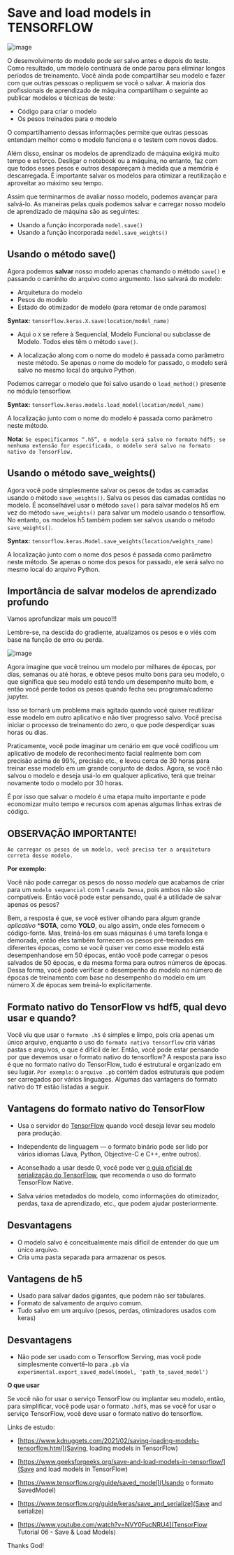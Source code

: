 # Save and load models in TENSORFLOW

![image](https://user-images.githubusercontent.com/69597971/155243520-5f8e74cf-b0b7-4cce-bd58-476cdb9f6498.png)

O desenvolvimento do modelo pode ser salvo antes e depois do teste. Como resultado, um modelo continuará de onde parou para eliminar longos períodos de treinamento. Você ainda pode compartilhar seu modelo e fazer com que outras pessoas o repliquem se você o salvar. A maioria dos profissionais de aprendizado de máquina compartilham o seguinte ao publicar modelos e técnicas de teste:

* Código para criar o modelo
* Os pesos treinados para o modelo

O compartilhamento dessas informações permite que outras pessoas entendam melhor como o modelo funciona e o testem com novos dados.

Além disso, ensinar os modelos de aprendizado de máquina exigirá muito tempo e esforço. Desligar o notebook ou a máquina, no entanto, faz com que todos esses pesos e outros desapareçam à medida que a memória é descarregada. É importante salvar os modelos para otimizar a reutilização e aproveitar ao máximo seu tempo.

Assim que terminarmos de avaliar nosso modelo, podemos avançar para salvá-lo. As maneiras pelas quais podemos salvar e carregar nosso modelo de aprendizado de máquina são as seguintes:

* Usando a função incorporada ``model.save()``
* Usando a função incorporada ``model.save_weights()``

## Usando o método save()

Agora podemos **salvar** nosso modelo apenas chamando o método ``save()`` e passando o caminho do arquivo como argumento. Isso salvará do modelo:

* Arquitetura do modelo
* Pesos do modelo
* Estado do otimizador de modelo (para retomar de onde paramos)

**Syntax:** ``tensorflow.keras.X.save(location/model_name)``

* Aqui o ``X`` se refere à Sequencial, Modelo Funcional ou subclasse de Modelo. Todos eles têm o método ``save()``.
 
* A localização along com o nome do modelo é passada como parâmetro neste método. Se apenas o nome do modelo for passado, o modelo será salvo no mesmo local do arquivo Python. 

Podemos carregar o modelo que foi salvo usando o ``load_method()`` presente no módulo tensorflow.

**Syntax:** ``tensorflow.keras.models.load_model(location/model_name)``

A localização junto com o nome do modelo é passada como parâmetro neste método.

**Nota:** ``Se especificarmos “.h5”, o modelo será salvo no formato hdf5; se nenhuma extensão for especificada, o modelo será salvo no formato nativo do TensorFlow.``


## Usando o método save_weights()

Agora você pode simplesmente salvar os pesos de todas as camadas usando o método ``save_weights()``. Salva os pesos das camadas contidas no modelo. É aconselhável usar o método ``save()`` para salvar modelos h5 em vez do método ``save_weights()`` para salvar um modelo usando o tensorflow. No entanto, os modelos h5 também podem ser salvos usando o método ``save_weights()``.

**Syntax:** ``tensorflow.keras.Model.save_weights(location/weights_name)``

A localização junto com o nome dos pesos é passada como parâmetro neste método. Se apenas o nome dos pesos for passado, ele será salvo no mesmo local do arquivo Python.


## Importância de salvar modelos de aprendizado profundo

Vamos aprofundizar mais um pouco!!!

Lembre-se, na descida do gradiente, atualizamos os pesos e o viés com base na função de erro ou perda.

![image](https://user-images.githubusercontent.com/69597971/155252626-5d3b4209-cb13-458d-a674-0c5e9d544d0a.png)

Agora imagine que você treinou um modelo por milhares de épocas, por dias, semanas ou até horas, e obteve pesos muito bons para seu modelo, o que significa que seu modelo está tendo um desempenho muito bom, e então você perde todos os pesos quando fecha seu programa/caderno jupyter.

Isso se tornará um problema mais agitado quando você quiser reutilizar esse modelo em outro aplicativo e não tiver progresso salvo. Você precisa iniciar o processo de treinamento do zero, o que pode desperdiçar suas horas ou dias.

Praticamente, você pode imaginar um cenário em que você codificou um aplicativo de modelo de reconhecimento facial realmente bom com precisão acima de 99%, precisão etc., e levou cerca de 30 horas para treinar esse modelo em um grande conjunto de dados. Agora, se você não salvou o modelo e deseja usá-lo em qualquer aplicativo, terá que treinar novamente todo o modelo por 30 horas.

É por isso que salvar o modelo é uma etapa muito importante e pode economizar muito tempo e recursos com apenas algumas linhas extras de código.


## OBSERVAÇÃO IMPORTANTE!

``Ao carregar os pesos de um modelo, você precisa ter a arquitetura correta desse modelo.``

**Por exemplo:**

Você não pode carregar os pesos do nosso _modelo_ que acabamos de criar para um ``modelo sequencial`` com 1 ``camada Densa``, pois ambos não são compatíveis. Então você pode estar pensando, qual é a utilidade de salvar apenas os pesos?

Bem, a resposta é que, se você estiver olhando para algum grande _aplicativo_ ***SOTA**, como **YOLO**, ou algo assim, onde eles fornecem o código-fonte. Mas, treiná-los em suas máquinas é uma tarefa longa e demorada, então eles também fornecem os pesos pré-treinados em diferentes épocas, como se você quiser ver como esse modelo está desempenhandose em $50$ épocas, então você pode carregar o pesos salvados de $50$ épocas, e da mesma forma para outros números de épocas. Dessa forma, você pode verificar o desempenho do modelo no número de épocas de treinamento com base no desempenho do modelo em um número X de épocas sem treiná-lo explicitamente.

## Formato nativo do TensorFlow vs hdf5, qual devo usar e quando?
 
Você viu que usar o ``formato .h5`` é simples e limpo, pois cria apenas um único arquivo, enquanto o uso do ``formato nativo tensorflow`` cria várias pastas e arquivos, o que é difícil de ler. Então, você pode estar pensando por que devemos usar o formato nativo do tensorflow? A resposta para isso é que no formato nativo do TensorFlow, tudo é estrutural e organizado em seu lugar. ``Por exemplo``: o ``arquivo .pb`` contém dados estruturais que podem ser carregados por vários linguages. Algumas das vantagens do formato nativo do ``TF`` estão listadas a seguir.


## Vantagens do formato nativo do TensorFlow

* Usa o servidor do [TensorFlow](https://www.tensorflow.org/tfx/serving/setup) quando você deseja levar seu modelo para produção.

* Independente de linguagem — o formato binário pode ser lido por vários idiomas (Java, Python, Objective-C e C++, entre outros).

* Aconselhado a usar desde $0$, você pode ver [o guia oficial de serialização do TensorFlow](https://www.tensorflow.org/guide/keras/save_and_serialize), que recomenda o uso do formato TensorFlow Native.

* Salva vários metadados do modelo, como informações do otimizador, perdas, taxa de aprendizado, etc., que podem ajudar posteriormente.


## Desvantagens

* O modelo salvo é conceitualmente mais difícil de entender do que um único arquivo. 
* Cria uma pasta separada para armazenar os pesos.

## Vantagens de h5

* Usado para salvar dados gigantes, que podem não ser tabulares.
* Formato de salvamento de arquivo comum.
* Tudo salvo em um arquivo (pesos, perdas, otimizadores usados com keras)

## Desvantagens

* Não pode ser usado com o Tensorflow Serving, mas você pode simplesmente convertê-lo para ``.pb`` via ``experimental.export_saved_model(model, 'path_to_saved_model')``

**O que usar**

Se você não for usar o serviço TensorFlow ou implantar seu modelo, então, para simplificar, você pode usar o formato ``.hdf5``, mas se você for usar o serviço TensorFlow, você deve usar o formato nativo do tensorflow.



Links de estudo:

* [https://www.kdnuggets.com/2021/02/saving-loading-models-tensorflow.html](Saving, loading models in TensorFlow)

* [https://www.geeksforgeeks.org/save-and-load-models-in-tensorflow/](Save and load models in TensorFlow)

* [https://www.tensorflow.org/guide/saved_model](Usando o formato SavedModel)

* [https://www.tensorflow.org/guide/keras/save_and_serialize](Save and serialize)

* [https://www.youtube.com/watch?v=NVY0FucNRU4](TensorFlow Tutorial 06 - Save & Load Models)

Thanks God!
